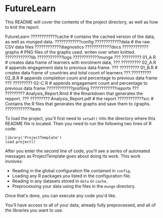 # FutureLearn

This README will cover the contents of the project directory, as well as how to knit the report.

FutureLearn
????????????cache       # contains the cached version of the data, as well as munged data.
????????????config
????????????data        # the raw CSV data files
????????????diagnostics
????????????docs
????????????graphs      # PNG files of the graphs used. writen over when knitted.
????????????lib
????????????logs
????????????munge
??? ????????? 01_A.R    # creates data frame of learners with enrolment data,
??? ????????? 02_A.R    # appends engagement data to previous data frame.
??? ????????? 01_B.R    # creates data frame of countries and total count of learners
??? ????????? 02_B.R    # appends completion count and percentage to previous data frame
??? ????????? 02-C.R    # appends engagement count and percentage to previous data frame
????????????profiling
????????????reports
??? ????????? Analysis_Report.Rmd    # the Rmarkdown that generates the repport.
??? ????????? Analysis_Report.pdf    # the report
????????????src         # Contains the R files that generates the graphs and save them to /graphs.
????????????tests


To load the project, you'll first need to `setwd()` into the directory
where this README file is located. Then you need to run the following two
lines of R code:

	library('ProjectTemplate')
	load.project()

After you enter the second line of code, you'll see a series of automated
messages as ProjectTemplate goes about doing its work. This work involves:
* Reading in the global configuration file contained in `config`.
* Loading any R packages you listed in the configuration file.
* Reading in any datasets stored in `data` or `cache`.
* Preprocessing your data using the files in the `munge` directory.

Once that's done, you can execute any code you'd like.

You'll have access to all of your data, already fully preprocessed, and
all of the libraries you want to use.
